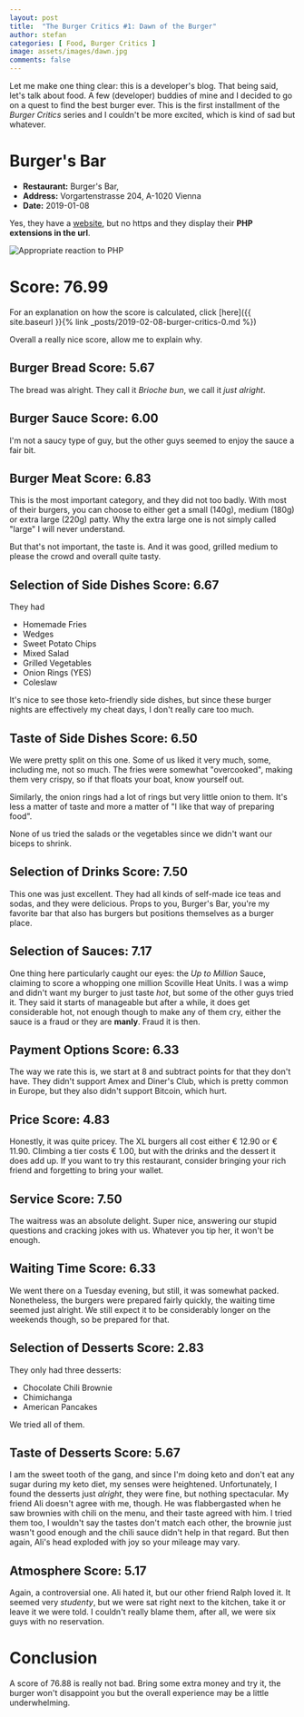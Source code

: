 ```yaml
---
layout: post
title:  "The Burger Critics #1: Dawn of the Burger"
author: stefan
categories: [ Food, Burger Critics ]
image: assets/images/dawn.jpg
comments: false
---
```


Let me make one thing clear: this is a developer's blog. That being said, let's talk about food. A few (developer) buddies of mine and I decided to go on a quest to find the best burger ever. This is the first installment of the *Burger Critics* series and I couldn't be more excited, which is kind of sad but whatever.  

# Burger's Bar

 * **Restaurant:** Burger's Bar,
 * **Address:** Vorgartenstrasse 204, A-1020 Vienna
 * **Date:** 2019-01-08

 Yes, they have a [website](http://www.burgersbar.at/index.php), but no https and they display their **PHP extensions in the url**.

 ![Appropriate reaction to PHP]({{site.baseurl}}/assets/images/constanza-disgusting.png)

# Score: 76.99

For an explanation on how the score is calculated, click [here]({{ site.baseurl }}{% link _posts/2019-02-08-burger-critics-0.md %})

Overall a really nice score, allow me to explain why.

## Burger Bread Score: 5.67

The bread was alright. They call it _Brioche bun_, we call it _just alright_.

## Burger Sauce Score: 6.00

I'm not a saucy type of guy, but the other guys seemed to enjoy the sauce a fair bit.

## Burger Meat Score: 6.83

This is the most important category, and they did not too badly. With most of their burgers, you can choose to either get a small (140g), medium (180g) or extra large (220g) patty. Why the extra large one is not simply called "large" I will never understand.

But that's not important, the taste is. And it was good, grilled medium to please the crowd and overall quite tasty.

## Selection of Side Dishes Score: 6.67

They had

* Homemade Fries
* Wedges
* Sweet Potato Chips
* Mixed Salad
* Grilled Vegetables
* Onion Rings (YES)
* Coleslaw

It's nice to see those keto-friendly side dishes, but since these burger nights are effectively my cheat days, I don't really care too much.

## Taste of Side Dishes Score: 6.50

We were pretty split on this one. Some of us liked it very much, some, including me, not so much. The fries were somewhat "overcooked", making them very crispy, so if that floats your boat, know yourself out. 

Similarly, the onion rings had a lot of rings but very little onion to them. It's less a matter of taste and more a matter of "I like that way of preparing food".

None of us tried the salads or the vegetables since we didn't want our biceps to shrink.

## Selection of Drinks Score: 7.50

This one was just excellent. They had all kinds of self-made ice teas and sodas, and they were delicious. Props to you, Burger's Bar, you're my favorite bar that also has burgers but positions themselves as a burger place.

## Selection of Sauces: 7.17

One thing here particularly caught our eyes: the _Up to Million_ Sauce, claiming to score a whopping one million Scoville Heat Units. I was a wimp and didn't want my burger to just taste _hot_, but some of the other guys tried it. They said it starts of manageable but after a while, it does get considerable hot, not enough though to make any of them cry, either the sauce is a fraud or they are **manly**. Fraud it is then.

## Payment Options Score: 6.33

The way we rate this is, we start at 8 and subtract points for that they don't have. They didn't support Amex and Diner's Club, which is pretty common in Europe, but they also didn't support Bitcoin, which hurt.

## Price Score: 4.83

Honestly, it was quite pricey. The XL burgers all cost either € 12.90 or € 11.90. Climbing a tier costs € 1.00, but with the drinks and the dessert it does add up. If you want to try this restaurant, consider bringing your rich friend and forgetting to bring your wallet.

## Service Score: 7.50

The waitress was an absolute delight. Super nice, answering our stupid questions and cracking jokes with us. Whatever you tip her, it won't be enough.

## Waiting Time Score: 6.33

We went there on a Tuesday evening, but still, it was somewhat packed. Nonetheless, the burgers were prepared fairly quickly, the waiting time seemed just alright. We still expect it to be considerably longer on the weekends though, so be prepared for that.

## Selection of Desserts Score: 2.83

They only had three desserts:

* Chocolate Chili Brownie
* Chimichanga
* American Pancakes

We tried all of them.

## Taste of Desserts Score: 5.67

I am the sweet tooth of the gang, and since I'm doing keto and don't eat any sugar during my keto diet, my senses were heightened. Unfortunately, I found the desserts just _alright_, they were fine, but nothing spectacular. My friend Ali doesn't agree with me, though. He was flabbergasted when he saw brownies with chili on the menu, and their taste agreed with him. I tried them too, I wouldn't say the tastes don't match each other, the brownie just wasn't good enough and the chili sauce didn't help in that regard. But then again, Ali's head exploded with joy so your mileage may vary.

## Atmosphere Score: 5.17

Again, a controversial one. Ali hated it, but our other friend Ralph loved it. It seemed very _studenty_, but we were sat right next to the kitchen, take it or leave it we were told. I couldn't really blame them, after all, we were six guys with no reservation.

# Conclusion

A score of 76.88 is really not bad. Bring some extra money and try it, the burger won't disappoint you but the overall experience may be a little underwhelming.